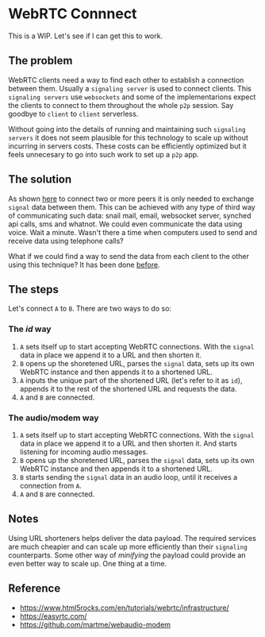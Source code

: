 # WebRTC Connnect

This is a WIP. Let's see if I can get this to work.

## The problem

WebRTC clients need a way to find each other to establish a connection between them. Usually a `signaling server` is used to connect clients. This `signaling servers` use `websockets` and some of the implementarions expect the clients to connect to them throughout the whole `p2p` session. Say goodbye to `client` to `client` serverless.

Without going into the details of running and maintaining such `signaling servers` it does not seem plausible for this technology to scale up without incurring in servers costs. These costs can be efficiently optimized but it feels unnecesary to go into such work to set up a `p2p` app.


## The solution

As shown [here](https://github.com/feross/simple-peer#usage) to connect two or more peers it is only needed to exchange `signal` data between them. This can be achieved with any type of third way of communicating such data: snail mail, email, websocket server, synched api calls, sms and whatnot. We could even communicate the data using voice. Wait a minute. Wasn't there a time when computers used to send and receive data using telephone calls?

What if we could find a way to send the data from each client to the other using this technique? It has been done [before](https://github.com/martme/webaudio-modem).


## The steps

Let's connect `A` to `B`. There are two ways to do so:

### The _id_ way

1. `A` sets itself up to start accepting WebRTC connections. With the `signal` data in place we append it to a URL and then shorten it.
2. `B` opens up the shoretened URL, parses the `signal` data, sets up its own WebRTC instance and then appends it to a shortened URL.
3. `A` inputs the unique part of the shortened URL (let's refer to it as `id`), appends it to the rest of the shortened URL and requests the data.
4. `A` and `B` are connected.

### The audio/modem way

1. `A` sets itself up to start accepting WebRTC connections. With the `signal` data in place we append it to a URL and then shorten it. And starts listening for incoming audio messages.
2. `B` opens up the shoretened URL, parses the `signal` data, sets up its own WebRTC instance and then appends it to a shortened URL.
3. `B` starts sending the `signal` data in an audio loop, until it receives a connection from `A`.
4. `A` and `B` are connected.


## Notes

Using URL shorteners helps deliver the data payload. The required services are much cheapier and can scale up more efficiently than their `signaling` counterparts. Some other way of _minifying_ the payload could provide an even better way to scale up. One thing at a time.

## Reference

- https://www.html5rocks.com/en/tutorials/webrtc/infrastructure/
- https://easyrtc.com/
- https://github.com/martme/webaudio-modem

